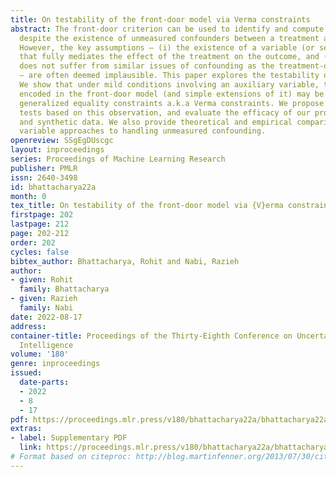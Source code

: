 ```yaml
---
title: On testability of the front-door model via Verma constraints
abstract: The front-door criterion can be used to identify and compute causal effects
  despite the existence of unmeasured confounders between a treatment and outcome.
  However, the key assumptions – (i) the existence of a variable (or set of variables)
  that fully mediates the effect of the treatment on the outcome, and (ii) which simultaneously
  does not suffer from similar issues of confounding as the treatment-outcome pair
  – are often deemed implausible. This paper explores the testability of these assumptions.
  We show that under mild conditions involving an auxiliary variable, the assumptions
  encoded in the front-door model (and simple extensions of it) may be tested via
  generalized equality constraints a.k.a Verma constraints. We propose two goodness-of-fit
  tests based on this observation, and evaluate the efficacy of our proposal on real
  and synthetic data. We also provide theoretical and empirical comparisons to instrumental
  variable approaches to handling unmeasured confounding.
openreview: SSgEgDUscgc
layout: inproceedings
series: Proceedings of Machine Learning Research
publisher: PMLR
issn: 2640-3498
id: bhattacharya22a
month: 0
tex_title: On testability of the front-door model via {V}erma constraints
firstpage: 202
lastpage: 212
page: 202-212
order: 202
cycles: false
bibtex_author: Bhattacharya, Rohit and Nabi, Razieh
author:
- given: Rohit
  family: Bhattacharya
- given: Razieh
  family: Nabi
date: 2022-08-17
address:
container-title: Proceedings of the Thirty-Eighth Conference on Uncertainty in Artificial
  Intelligence
volume: '180'
genre: inproceedings
issued:
  date-parts:
  - 2022
  - 8
  - 17
pdf: https://proceedings.mlr.press/v180/bhattacharya22a/bhattacharya22a.pdf
extras:
- label: Supplementary PDF
  link: https://proceedings.mlr.press/v180/bhattacharya22a/bhattacharya22a-supp.pdf
# Format based on citeproc: http://blog.martinfenner.org/2013/07/30/citeproc-yaml-for-bibliographies/
---
```

